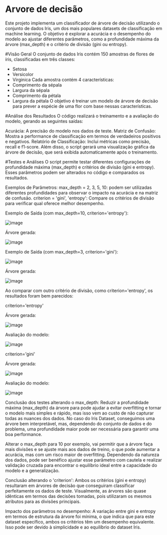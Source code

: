 # Arvore de decisão
Este projeto implementa um classificador de árvore de decisão utilizando o conjunto de dados Iris, um dos mais populares datasets de classificação em machine learning. O objetivo é explorar a acurácia e o desempenho do modelo ao ajustar diferentes parâmetros, como a profundidade máxima da árvore (max_depth) e o critério de divisão (gini ou entropy).

#Visão Geral
O conjunto de dados Iris contém 150 amostras de flores de íris, classificadas em três classes:
- Setosa
- Versicolor
- Virginica
Cada amostra contém 4 características:
- Comprimento da sépala
- Largura da sépala
- Comprimento da pétala
- Largura da pétala
O objetivo é treinar um modelo de árvore de decisão para prever a espécie de uma flor com base nessas características.

#Análise dos Resultados
O código realizará o treinamento e a avaliação do modelo, gerando as seguintes saídas:

Acurácia: A precisão do modelo nos dados de teste.
Matriz de Confusão: Mostra a performance de classificação em termos de verdadeiros positivos e negativos.
Relatório de Classificação: Inclui métricas como precisão, recall e f1-score.
Além disso, o script gerará uma visualização gráfica da árvore de decisão, que será exibida automaticamente após o treinamento.

#Testes e Análises
O script permite testar diferentes configurações de profundidade máxima (max_depth) e critérios de divisão (gini e entropy). Esses parâmetros podem ser alterados no código e comparados os resultados.

Exemplos de Parâmetros:
max_depth = 2, 3, 5, 10: podem ser utilizadas diferentes profundidades para observar o impacto na acurácia e na matriz de confusão.
criterion = 'gini', 'entropy': Compare os critérios de divisão para verificar qual oferece melhor desempenho.

Exemplo de Saída (com max_depth=10, criterion='entropy'):

![image](https://github.com/user-attachments/assets/e44f4491-a5f1-4da9-b1b2-bfbe16df7f20)

Árvore gerada:

![image](https://github.com/user-attachments/assets/d41d9ed7-21ae-4dac-aab6-c100a8f44003)


Exemplo de Saída (com max_depth=3, criterion='gini'):

![image](https://github.com/user-attachments/assets/c3cf3a18-7591-4c26-968a-2edcbaf94d39)

Árvore gerada:

![image](https://github.com/user-attachments/assets/c85e4a6f-3043-44b8-b850-178450bbe07c)

Ao comparar com outro critério de divisão, como criterion='entropy', os resultados foram bem parecidos:

criterion='entropy'

Árvore gerada:

![image](https://github.com/user-attachments/assets/edbb113c-46c6-4aa6-9db1-e9ab2078f9c6)

Avaliação do modelo:

![image](https://github.com/user-attachments/assets/53a6ad99-0df6-4602-b1a0-a6cab8793c06)

criterion='gini'

Árvore gerada:

![image](https://github.com/user-attachments/assets/36c65da7-37f5-4882-871e-33458a905ffe)

Avaliação do modelo:

![image](https://github.com/user-attachments/assets/e7e8ca72-c43d-4754-be32-a5becc82479c)

Conclusão dos testes alterando o max_depth:
Reduzir a profundidade máxima (max_depth) da árvore para pode ajudar a evitar overfitting e tornar o modelo mais simples e rápido, mas isso vem ao custo de não capturar todas as nuances dos dados. No caso do Iris Dataset, conseguimos uma árvore bem interpretável, mas, dependendo do conjunto de dados e do problema, uma profundidade maior pode ser necessária para garantir uma boa performance.

Alterar o max_depth para 10 por exemplo, vai permitir que a árvore faça mais divisões e se ajuste mais aos dados de treino, o que pode aumentar a acurácia, mas com um risco maior de overfitting. Dependendo da natureza dos dados, pode ser benéfico ajustar esse parâmetro com cautela e realizar validação cruzada para encontrar o equilíbrio ideal entre a capacidade do modelo e a generalização.

Conclusão alterando o 'criterion':
Ambos os critérios (gini e entropy) resultaram em árvores de decisão que conseguiram classificar perfeitamente os dados de teste. Visualmente, as árvores são quase idênticas em termos das decisões tomadas, pois utilizaram os mesmos atributos para as divisões principais.

Impacto dos parâmetros no desempenho:
A variação entre gini e entropy em termos de estrutura da árvore foi mínima, o que indica que para este dataset específico, ambos os critérios têm um desempenho equivalente. Isso pode ser devido à simplicidade e ao equilíbrio do dataset Iris.
